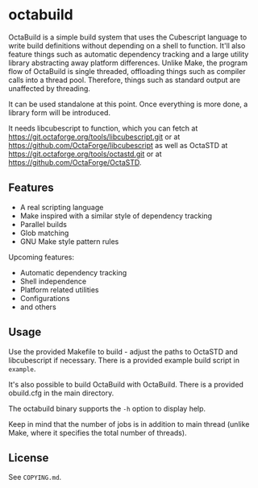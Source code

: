 # octabuild

OctaBuild is a simple build system that uses the Cubescript language to write
build definitions without depending on a shell to function. It'll also feature
things such as automatic dependency tracking and a large utility library
abstracting away platform differences. Unlike Make, the program flow of
OctaBuild is single threaded, offloading things such as compiler calls
into a thread pool. Therefore, things such as standard output are unaffected
by threading.

It can be used standalone at this point. Once everything is more done, a
library form will be introduced.

It needs libcubescript to function, which you can fetch at
https://git.octaforge.org/tools/libcubescript.git or at
https://github.com/OctaForge/libcubescript as well as OctaSTD
at https://git.octaforge.org/tools/octastd.git or at
https://github.com/OctaForge/OctaSTD.

## Features

 * A real scripting language
 * Make inspired with a similar style of dependency tracking
 * Parallel builds
 * Glob matching
 * GNU Make style pattern rules

Upcoming features:

 * Automatic dependency tracking
 * Shell independence
 * Platform related utilities
 * Configurations
 * and others

## Usage

Use the provided Makefile to build - adjust the paths to OctaSTD and
libcubescript if necessary. There is a provided example build script
in `example`.

It's also possible to build OctaBuild with OctaBuild. There is a provided
obuild.cfg in the main directory.

The octabuild binary supports the `-h` option to display help.

Keep in mind that the number of jobs is in addition to main thread (unlike
Make, where it specifies the total number of threads).

## License

See `COPYING.md`.
